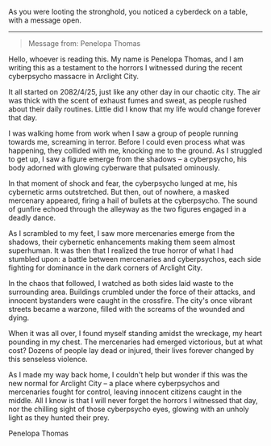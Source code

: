 As you were looting the stronghold, you noticed a cyberdeck on a table, with a message open.

---

> Message from: Penelopa Thomas

Hello, whoever is reading this. My name is Penelopa Thomas, and I am writing this as a testament to the horrors I witnessed during the recent cyberpsycho massacre in Arclight City.

It all started on 2082/4/25, just like any other day in our chaotic city. The air was thick with the scent of exhaust fumes and sweat, as people rushed about their daily routines. Little did I know that my life would change forever that day.

I was walking home from work when I saw a group of people running towards me, screaming in terror. Before I could even process what was happening, they collided with me, knocking me to the ground. As I struggled to get up, I saw a figure emerge from the shadows – a cyberpsycho, his body adorned with glowing cyberware that pulsated ominously.

In that moment of shock and fear, the cyberpsycho lunged at me, his cybernetic arms outstretched. But then, out of nowhere, a masked mercenary appeared, firing a hail of bullets at the cyberpsycho. The sound of gunfire echoed through the alleyway as the two figures engaged in a deadly dance.

As I scrambled to my feet, I saw more mercenaries emerge from the shadows, their cybernetic enhancements making them seem almost superhuman. It was then that I realized the true horror of what I had stumbled upon: a battle between mercenaries and cyberpsychos, each side fighting for dominance in the dark corners of Arclight City.

In the chaos that followed, I watched as both sides laid waste to the surrounding area. Buildings crumbled under the force of their attacks, and innocent bystanders were caught in the crossfire. The city's once vibrant streets became a warzone, filled with the screams of the wounded and dying.

When it was all over, I found myself standing amidst the wreckage, my heart pounding in my chest. The mercenaries had emerged victorious, but at what cost? Dozens of people lay dead or injured, their lives forever changed by this senseless violence.

As I made my way back home, I couldn't help but wonder if this was the new normal for Arclight City – a place where cyberpsychos and mercenaries fought for control, leaving innocent citizens caught in the middle. All I know is that I will never forget the horrors I witnessed that day, nor the chilling sight of those cyberpsycho eyes, glowing with an unholy light as they hunted their prey.

Penelopa Thomas